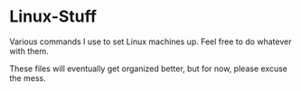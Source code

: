# Linux-Stuff
Various commands I use to set Linux machines up. Feel free to do whatever with them.

These files will eventually get organized better, but for now, please excuse the mess.
